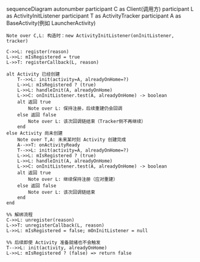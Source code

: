 sequenceDiagram
    autonumber
    participant C as Client(调用方)
    participant L as ActivityInitListener
    participant T as ActivityTracker<T>
    participant A as BaseActivity(例如 LauncherActivity)

    Note over C,L: 构造时：new ActivityInitListener(onInitListener, tracker)

    C->>L: register(reason)
    L->>L: mIsRegistered = true
    L->>T: registerCallback(L, reason)

    alt Activity 已经创建
        T-->>L: init(activity=A, alreadyOnHome=?)
        L->>L: mIsRegistered ? (true)
        L->>L: handleInit(A, alreadyOnHome)
        L->>C: onInitListener.test(A, alreadyOnHome) -> boolean
        alt 返回 true
            Note over L: 保持注册，后续重建仍会回调
        else 返回 false
            Note over L: 该次回调链结束（Tracker侧不再继续）
        end
    else Activity 尚未创建
        Note over T,A: 未来某时刻 Activity 创建完成
        A-->>T: onActivityReady
        T-->>L: init(activity=A, alreadyOnHome=?)
        L->>L: mIsRegistered ? (true)
        L->>L: handleInit(A, alreadyOnHome)
        L->>C: onInitListener.test(A, alreadyOnHome) -> boolean
        alt 返回 true
            Note over L: 继续保持注册（应对重建）
        else 返回 false
            Note over L: 该次回调链结束
        end
    end

    %% 解绑流程
    C->>L: unregister(reason)
    L->>T: unregisterCallback(L, reason)
    L->>L: mIsRegistered = false; mOnInitListener = null

    %% 后续即使 Activity 准备就绪也不会触发
    T-->>L: init(activity, alreadyOnHome)
    L->>L: mIsRegistered ? (false) => return false
